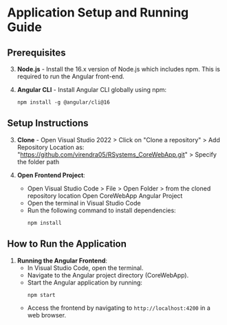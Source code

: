 
# Application Setup and Running Guide

## Prerequisites
3. **Node.js** - Install the 16.x version of Node.js which includes npm. This is required to run the Angular front-end.

4. **Angular CLI** - Install Angular CLI globally using npm:
   ```
   npm install -g @angular/cli@16
   ```

## Setup Instructions

3. **Clone** - Open Visual Studio 2022 > Click on "Clone a repository" > Add Repository Location as: "https://github.com/virendra05/RSystems_CoreWebApp.git" > Specify the folder path

3. **Open Frontend Project**:
   - Open Visual Studio Code > File > Open Folder > from the cloned repository location Open CoreWebApp Angular Project
   - Open the terminal in Visual Studio Code
   - Run the following command to install dependencies:
     ```
     npm install
     ```

## How to Run the Application

1. **Running the Angular Frontend**:
   - In Visual Studio Code, open the terminal.
   - Navigate to the Angular project directory (CoreWebApp).
   - Start the Angular application by running:
     ```
     npm start
     ```
   - Access the frontend by navigating to `http://localhost:4200` in a web browser.
